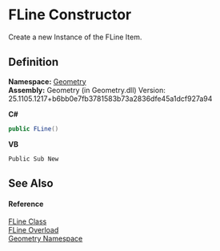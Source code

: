 # FLine Constructor


Create a new Instance of the FLine Item.



## Definition
**Namespace:** <a href="eb409b48-e279-bdb4-daf3-3196b72d55a2.md">Geometry</a>  
**Assembly:** Geometry (in Geometry.dll) Version: 25.1105.1217+b6bb0e7fb3781583b73a2836dfe45a1dcf927a94

**C#**
``` C#
public FLine()
```
**VB**
``` VB
Public Sub New
```



## See Also


#### Reference
<a href="99e8edd0-3bcb-d1f2-0683-cf53bac524c7.md">FLine Class</a>  
<a href="98f3b942-b227-07ba-2370-945b376ed471.md">FLine Overload</a>  
<a href="eb409b48-e279-bdb4-daf3-3196b72d55a2.md">Geometry Namespace</a>  
